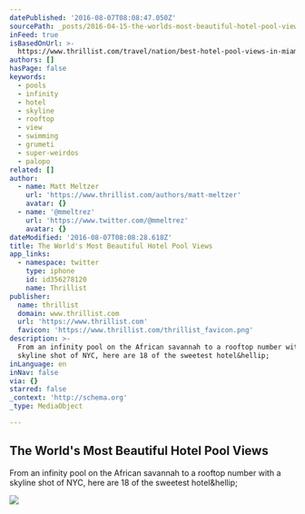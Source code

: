 ```yaml
---
datePublished: '2016-08-07T08:08:47.050Z'
sourcePath: _posts/2016-04-15-the-worlds-most-beautiful-hotel-pool-views.md
inFeed: true
isBasedOnUrl: >-
  https://www.thrillist.com/travel/nation/best-hotel-pool-views-in-miami-hong-kong-new-york-mexico-and-the-caribbean/travel
authors: []
hasPage: false
keywords:
  - pools
  - infinity
  - hotel
  - skyline
  - rooftop
  - view
  - swimming
  - grumeti
  - super-weirdos
  - palopo
related: []
author:
  - name: Matt Meltzer
    url: 'https://www.thrillist.com/authors/matt-meltzer'
    avatar: {}
  - name: '@mmeltrez'
    url: 'https://www.twitter.com/@mmeltrez'
    avatar: {}
dateModified: '2016-08-07T08:08:28.618Z'
title: The World's Most Beautiful Hotel Pool Views
app_links:
  - namespace: twitter
    type: iphone
    id: id356278120
    name: Thrillist
publisher:
  name: thrillist
  domain: www.thrillist.com
  url: 'https://www.thrillist.com'
  favicon: 'https://www.thrillist.com/thrillist_favicon.png'
description: >-
  From an infinity pool on the African savannah to a rooftop number with a
  skyline shot of NYC, here are 18 of the sweetest hotel&hellip;
inLanguage: en
inNav: false
via: {}
starred: false
_context: 'http://schema.org'
_type: MediaObject

---
```

<article style=""><h1>The World's Most Beautiful Hotel Pool Views</h1><p>From an infinity pool on the African savannah to a rooftop number with a skyline shot of NYC, here are 18 of the sweetest hotel&amp;hellip;</p><img src="https://s3-us-west-2.amazonaws.com/the-grid-img/p/b0e947140d59bed9fcf2eb93bbdd43d388790628.jpg" /></article>